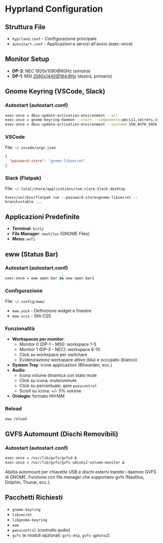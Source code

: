# Hyprland Configuration

## Struttura File
- `hyprland.conf` - Configurazione principale
- `autostart.conf` - Applicazioni e servizi all'avvio (exec-once)

## Monitor Setup
- **DP-3**: NEC 1920x1080@60Hz (sinistra)
- **DP-1**: MSI 2560x1440@164.8Hz (destra, primario)

## Gnome Keyring (VSCode, Slack)

### Autostart (autostart.conf)
```bash
exec-once = dbus-update-activation-environment --all
exec-once = gnome-keyring-daemon --start --components=pkcs11,secrets,ssh
exec-once = dbus-update-activation-environment --systemd SSH_AUTH_SOCK GNOME_KEYRING_CONTROL
```

### VSCode
File: `~/.vscode/argv.json`
```json
{
  "password-store": "gnome-libsecret"
}
```

### Slack (Flatpak)
File: `~/.local/share/applications/com.slack.Slack.desktop`
```
Exec=/usr/bin/flatpak run --password-store=gnome-libsecret --branch=stable ...
```

## Applicazioni Predefinite
- **Terminal**: `kitty`
- **File Manager**: `nautilus` (GNOME Files)
- **Menu**: `wofi`

## eww (Status Bar)

### Autostart (autostart.conf)
```bash
exec-once = eww open bar && eww open bar1
```

### Configurazione
File: `~/.config/eww/`
- `eww.yuck` - Definizione widget e finestre
- `eww.scss` - Stili CSS

### Funzionalità
- **Workspaces per monitor**:
  - Monitor 0 (DP-1 - MSI): workspace 1-5
  - Monitor 1 (DP-3 - NEC): workspace 6-10
  - Click su workspace per switchare
  - Evidenziazione workspace attivo (blu) e occupato (bianco)
- **System Tray**: icone applicazioni (Bitwarden, ecc.)
- **Audio**:
  - Icona volume dinamica con stato mute
  - Click su icona: mute/unmute
  - Click su percentuale: apre `pwvucontrol`
  - Scroll su icona: +/- 5% volume
- **Orologio**: formato HH:MM

### Reload
```bash
eww reload
```

## GVFS Automount (Dischi Removibili)

### Autostart (autostart.conf)
```bash
exec-once = /usr/lib/gvfs/gvfsd &
exec-once = /usr/lib/gvfs/gvfs-udisks2-volume-monitor &
```

Abilita automount per chiavette USB e dischi esterni tramite i daemon GVFS di GNOME. Funziona con file manager che supportano gvfs (Nautilus, Dolphin, Thunar, ecc.).

## Pacchetti Richiesti
- `gnome-keyring`
- `libsecret`
- `libgnome-keyring`
- `eww`
- `pwvucontrol` (controllo audio)
- `gvfs` (e moduli opzionali: `gvfs-mtp`, `gvfs-gphoto2`)
